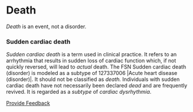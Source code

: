 # Death

_Death_ is an event, not a disorder.

### Sudden cardiac death

_Sudden cardiac death_ is a term used in clinical practice. It refers to an arrhythmia that results in sudden loss of cardiac function which, if not quickly reversed, will lead to _actual_ death. The FSN Sudden cardiac death (disorder) is modeled as a subtype of 127337006 |Acute heart disease (disorder)|. It should not be classified as _death._ Individuals with sudden cardiac death have not necessarily been declared _dead_ and are frequently revived. It is regarded as a _subtype_ of _cardiac dysrhythmia_.

<a href="https://docs.google.com/forms/d/e/1FAIpQLScTmbZIf0UEQwYDkY27EEWBkaiYkHSbR0_9DmFrMLXoQLyL7Q/viewform?usp=pp_url&#x26;entry.1767247133=SCT+Editorial+Guide&#x26;entry.670899847=Death" class="button primary">Provide Feedback</a>
